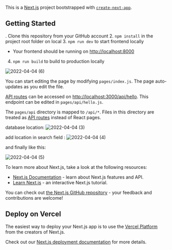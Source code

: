 This is a [Next.js](https://nextjs.org/) project bootstrapped with [`create-next-app`](https://github.com/vercel/next.js/tree/canary/packages/create-next-app).

## Getting Started

. Clone this repository from your GitHub account
2. `npm install` in the project root folder on local
3. `npm run dev` to start  frontend locally
   - Your frontend should be running on [http://localhost:8000](http://localhost:8000)
4. `npm run build` to build to production locally


![2022-04-04 (6)](https://user-images.githubusercontent.com/78896400/161522138-159f539b-cdc0-44fa-bed5-6f1c1fb98835.png)

You can start editing the page by modifying `pages/index.js`. The page auto-updates as you edit the file.

[API routes](https://nextjs.org/docs/api-routes/introduction) can be accessed on [http://localhost:3000/api/hello](http://localhost:3000/api/hello). This endpoint can be edited in `pages/api/hello.js`.

The `pages/api` directory is mapped to `/api/*`. Files in this directory are treated as [API routes](https://nextjs.org/docs/api-routes/introduction) instead of React pages.


database location:
![2022-04-04 (3)](https://user-images.githubusercontent.com/78896400/161520970-4fa03294-b669-4b47-a389-6096b8d8593f.png)


add location in search field :
![2022-04-04 (4)](https://user-images.githubusercontent.com/78896400/161521483-323f4e88-f18a-4f9a-abbc-bce1f8487bb4.png)


and finally like this:

![2022-04-04 (5)](https://user-images.githubusercontent.com/78896400/161522281-cba4aa2d-a45e-4848-ba42-a9174d3479f0.png)


To learn more about Next.js, take a look at the following resources:

- [Next.js Documentation](https://nextjs.org/docs) - learn about Next.js features and API.
- [Learn Next.js](https://nextjs.org/learn) - an interactive Next.js tutorial.

You can check out [the Next.js GitHub repository](https://github.com/vercel/next.js/) - your feedback and contributions are welcome!

## Deploy on Vercel

The easiest way to deploy your Next.js app is to use the [Vercel Platform](https://vercel.com/new?utm_medium=default-template&filter=next.js&utm_source=create-next-app&utm_campaign=create-next-app-readme) from the creators of Next.js.

Check out our [Next.js deployment documentation](https://nextjs.org/docs/deployment) for more details.
